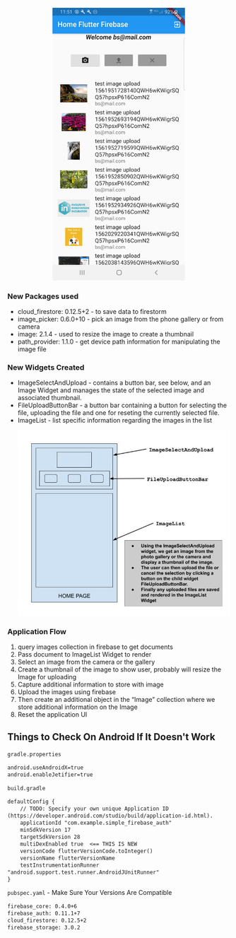 <p align="center">
    <img src="screenshots/Screenshot_20190701-235104.jpg" width=300>
</p>

### New Packages used

- cloud_firestore: 0.12.5+2 - to save data to firestorm
- image_picker: 0.6.0+10 - pick an image from the phone gallery or from camera
- image: 2.1.4 - used to resize the image to create a thumbnail
- path_provider: 1.1.0 - get device path information for manipulating the image file

### New Widgets Created

- ImageSelectAndUpload - contains a button bar, see below, and an Image Widget and manages the state of the selected image and associated thumbnail.
- FileUploadButtonBar - a button bar containing a button for selecting the file, uploading the file and one for reseting the currently selected file.
- ImageList - list specific information regarding the images in the list
  <p align="center">
      <img src="screenshots/Widget%20Overview%20Diagram.jpg" >
  </p>

### Application Flow

1. query images collection in firebase to get documents
2. Pass document to ImageList Widget to render
3. Select an image from the camera or the gallery
4. Create a thumbnail of the image to show user, probably will resize the Image for uploading
5. Capture additional information to store with image
6. Upload the images using firebase
7. Then create an additional object in the “Image” collection where we store additional information on the Image
8. Reset the application UI

## Things to Check On Android If It Doesn't Work

`gradle.properties`

```
android.useAndroidX=true
android.enableJetifier=true
```

`build.gradle`

```
defaultConfig {
    // TODO: Specify your own unique Application ID (https://developer.android.com/studio/build/application-id.html).
    applicationId "com.example.simple_firebase_auth"
    minSdkVersion 17
    targetSdkVersion 28
    multiDexEnabled true  <== THIS IS NEW
    versionCode flutterVersionCode.toInteger()
    versionName flutterVersionName
    testInstrumentationRunner "android.support.test.runner.AndroidJUnitRunner"
}
```

`pubspec.yaml` - Make Sure Your Versions Are Compatible

```
firebase_core: 0.4.0+6
firebase_auth: 0.11.1+7
cloud_firestore: 0.12.5+2
firebase_storage: 3.0.2
```
